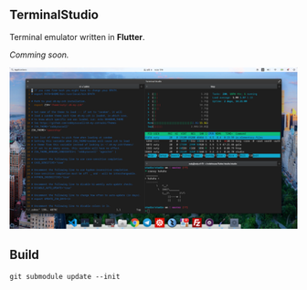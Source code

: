 ## TerminalStudio

Terminal emulator written in **Flutter**.

*Comming soon.*

<img width="700px" src="https://raw.githubusercontent.com/TerminalStudio/studio/master/media/demo.png">

## Build 
```
git submodule update --init
```